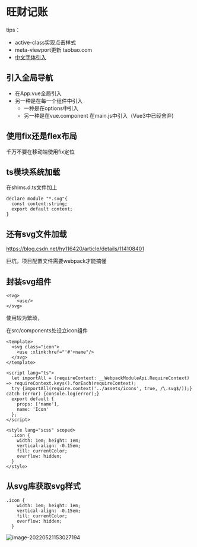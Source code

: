 # 旺财记账

tips：

* active-class实现点击样式
* meta-viewport更新 taobao.com
* [中文字体引入](https://zenozeng.github.io/fonts.css/)

## 引入全局导航

* 在App.vue全局引入<Nav/>
* 另一种是在每一个组件中引入
  * 一种是在options中引入
  * 另一种是在vue.component 在main.js中引入（Vue3中已经舍弃)

## 使用fix还是flex布局

千万不要在移动端使用fix定位

## ts模块系统加载

在shims.d.ts文件加上

```
declare module "*.svg"{
  const content:string;
  export default content;
}
```

## 还有svg文件加载

https://blog.csdn.net/hy116420/article/details/114108401



巨坑，项目配置文件需要webpack才能搞懂

## 封装svg组件

~~~
<svg>
	<use/>
</svg>
~~~

使用较为繁琐，

在src/components处设立icon组件

~~~vue
<template>
  <svg class="icon">
    <use :xlink:href="'#'+name"/>
  </svg>
</template>

<script lang="ts">
  let importAll = (requireContext: __WebpackModuleApi.RequireContext) => requireContext.keys().forEach(requireContext);
  try {importAll(require.context('../assets/icons', true, /\.svg$/));} catch (error) {console.log(error);}
  export default {
    props: ['name'],
    name: 'Icon'
  };
</script>

<style lang="scss" scoped>
  .icon {
    width: 1em; height: 1em;
    vertical-align: -0.15em;
    fill: currentColor;
    overflow: hidden;
  }
</style>
~~~

## 从svg库获取svg样式

~~~
.icon {
    width: 1em; height: 1em;
    vertical-align: -0.15em;
    fill: currentColor;
    overflow: hidden;
  }
~~~

![image-20220521153027194](C:\Users\A\AppData\Roaming\Typora\typora-user-images\image-20220521153027194.png)
